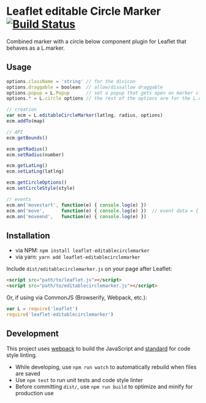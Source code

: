 # Leaflet editable Circle Marker [![Build Status](https://travis-ci.org/cualbondi/leaflet-editablecirclemarker.svg)](https://travis-ci.org/cualbondi/leaflet-editablecirclemarker)

Combined marker with a circle below component plugin for Leaflet that behaves as a L.marker.

## Usage
```javascript
options.className = 'string' // for the divicon
options.draggable = boolean  // allow/dissallow draggable
options.popup = L.Popup      // set a popup that gets open on marker click
options.* = L.circle options // the rest of the options are for the L.circle

// creation
var ecm = L.editableCircleMarker(latlng, radius, options)
ecm.addTo(map)

// API
ecm.getBounds()

ecm.getRadius()
ecm.setRadius(number)

ecm.getLatLng()
ecm.setLatLng(latlng)

ecm.getCircleOptions()
ecm.setCircleStyle(style)

// events
ecm.on('movestart', function(e) { console.log(e) })
ecm.on('move',      function(e) { console.log(e) })  // event data = { oldLatLng: L.latlng, latlng: L.latlng }
ecm.on('moveend',   function(e) { console.log(e) })
```

## Installation
* via NPM: `npm install leaflet-editablecirclemarker`
* via yarn: `yarn add leaflet-editablecirclemarker`

Include `dist/editablecirclemarker.js` on your page after Leaflet:
```html
<script src="path/to/leaflet.js"></script>
<script src="path/to/editablecirclemarker.js"></script>
```
Or, if using via CommonJS (Browserify, Webpack, etc.):
```javascript
var L = require('leaflet')
require('leaflet-editablecirclemarker')
```

## Development
This project uses [webpack](http://webpack.github.io/) to build the JavaScript and 
[standard](https://github.com/feross/standard) for code style linting.

* While developing, use `npm run watch` to automatically rebuild when files are saved
* Use `npm test` to run unit tests and code style linter
* Before committing `dist/`, use `npm run build` to optimize and minify for production use
